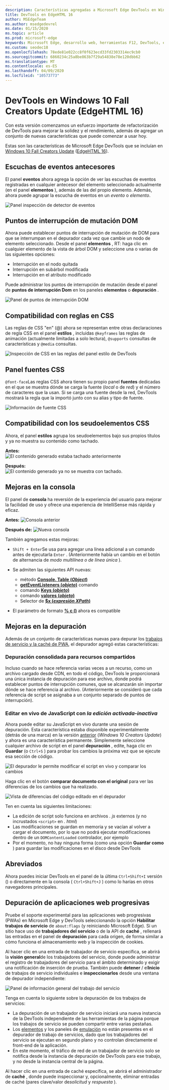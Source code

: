 ```yaml
---
description: Características agregadas a Microsoft Edge DevTools en Windows 10 Fall Creators Update (EdgeHTML 16)
title: DevTools en EdgeHTML 16
author: MSEdgeTeam
ms.author: msedgedevrel
ms.date: 01/15/2020
ms.topic: article
ms.prod: microsoft-edge
keywords: Microsoft Edge, desarrollo web, herramientas F12, DevTools, edgehtml 16
ms.custom: seodec18
ms.openlocfilehash: 78ede81e022cc8f0f623ecd33fd2303314ec9cb0
ms.sourcegitcommit: 6860234c25a8be863b7f29a54838e78e120dbb62
ms.translationtype: MT
ms.contentlocale: es-ES
ms.lasthandoff: 04/09/2020
ms.locfileid: "10573773"
---
```

# DevTools en Windows 10 Fall Creators Update (EdgeHTML 16)

Con esta versión comenzamos un esfuerzo importante de refactorización de DevTools para mejorar la solidez y el rendimiento, además de agregar un conjunto de nuevas características que puede comenzar a usar hoy. 

Estas son las características de Microsoft Edge DevTools que se incluían en [Windows 10 Fall Creators Update](/windows/uwp/whats-new/windows-10-build-16299) ([EdgeHTML 16](https://aka.ms/devguide_edgehtml_16)).

## Escuchas de eventos antecesores 

El panel **eventos** ahora agrega la opción de ver las escuchas de eventos registradas en cualquier antecesor del elemento seleccionado actualmente (en el panel **elementos** ), además de las del propio elemento. Además, ahora puede agrupar la escucha de eventos en un *evento* o *elemento*. 

![Panel inspección de detector de eventos](../media/elements_ancestor_events.png)

## Puntos de interrupción de mutación DOM

Ahora puede establecer puntos de interrupción de mutación de DOM para que se interrumpan en el depurador cada vez que cambie un nodo de elemento seleccionado. Desde el panel **elementos** , RT: haga clic en cualquier elemento de la vista de árbol DOM y seleccione una o varias de las siguientes opciones:

 - Interrupción en el nodo quitada
 - Interrupción en subárbol modificada
 - Interrupción en el atributo modificado

Puede administrar los puntos de interrupción de mutación desde el panel de **puntos de interrupción Dom** en los paneles **elementos** o **depuración** .

![Panel de puntos de interrupción DOM](../media/elements_dom_breakpoints.png)

## Compatibilidad con reglas en CSS

Las reglas de CSS "en" (@) ahora se representan entre otras declaraciones de regla CSS en el panel **estilos** , incluidas `@keyframes` las reglas de animación (actualmente limitadas a solo lectura), `@supports` consultas de características y `@media` consultas.

![Inspección de CSS en las reglas del panel estilo de DevTools](../media/elements_at_rules.png)

## Panel fuentes CSS

`@font-face`Las reglas CSS ahora tienen su propio panel **fuentes** dedicadas en el que se muestra dónde se carga la fuente (*local* o de *red*) y el número de caracteres que la usan. Si se carga una fuente desde la red, DevTools mostrará la regla que la importó junto con su alias y tipo de fuente.

![Información de fuente CSS](../media/elements_fonts.png)

## Compatibilidad con los seudoelementos CSS

Ahora, el panel **estilos** agrupa los seudoelementos bajo sus propios títulos y ya no muestra su contenido como tachado.

**Antes:**
<br>
![El contenido generado estaba tachado anteriormente](../media/gc_before.png)

**Después:**
<br>
![El contenido generado ya no se muestra con tachado.](../media/gc_after.png)

## Mejoras en la consola

El panel de **consola** ha reversión de la experiencia del usuario para mejorar la facilidad de uso y ofrece una experiencia de IntelliSense más rápida y eficaz.

**Antes:** 
![ Consola anterior](../media/console_old.png)

**Después de:** 
![ Nueva consola](../media/console_new.png)

También agregamos estas mejoras:

 -  `Shift + Enter`Se usa para agregar una línea adicional a un comando antes de ejecutarla `Enter` . (Anteriormente había un cambio en el botón de alternancia de *modo multilínea o de línea única* ).

 - Se admiten las siguientes API nuevas:
    - método [**Console. Table (***Object***)**](../console/console-api.md#organizing-log-output)
    - [**getEventListeners (***objeto***)**](../console/command-line.md#event-listeners) comando
    - comando [**Keys (***objeto***)**](../console/command-line.md#object-inspection)
    - comando [**valores (***objeto***)**](../console/command-line.md#object-inspection)
    - Selector de [**$x (***expresión XPath***)**](../console/command-line.md#dom-selectors)

 - El parámetro de formato [**% c ()**](../console/console-api.md#logging-custom-messages) ahora es compatible

## Mejoras en la depuración

Además de un conjunto de características nuevas para depurar los [trabajos de servicio y la caché de PWA](#progressive-web-app-debugging), el depurador agregó estas características:

### Depuración consolidada para recursos compartidos

Incluso cuando se hace referencia varias veces a un recurso, como un archivo cargado desde CDN, en todo el código, DevTools le proporcionará una única instancia de depuración para ese archivo, donde podrá establecer puntos de interrupción comunes, que se alcanzarán sin importar dónde se hace referencia al archivo. (Anteriormente se consideró que cada referencia de script se asignaba a un conjunto separado de puntos de interrupción).

### Editar en vivo de JavaScript con *la edición activada-inactiva*

Ahora puede editar su JavaScript en vivo durante una sesión de depuración. Esta característica estaba disponible experimentalmente (detrás de una marca) en la versión [anterior](https://blogs.windows.com/buildingapps/2017/04/05/windows-10-creators-update-creators-update-sdk-released/#MMhK2OdcrR12Vi6u.97) (*Windows 10 Creators Update*) y ahora es una característica permanente. Simplemente seleccione cualquier archivo de script en el panel **depuración** , edite, haga clic en **Guardar** (o `Ctrl+S` ) para probar los cambios la próxima vez que se ejecute esa sección de código. 

![El depurador le permite modificar el script en vivo y comparar los cambios](../media/debugger_edit_buttons.png) 

Haga clic en el botón **comparar documento con el original** para ver las diferencias de los cambios que ha realizado.

![Vista de diferencias del código editado en el depurador](../media/debugger_edit_code.png) 

Ten en cuenta las siguientes limitaciones:

- La edición de script solo funciona en archivos *. js* externos (y no incrustados `<script>` en *. html*)
- Las modificaciones se guardan en memoria y se vacían al volver a cargar el documento, por lo que no podrá ejecutar modificaciones dentro de un `DOMContentLoaded` controlador, por ejemplo
- Por el momento, no hay ninguna forma (como una opción **Guardar como** ) para guardar las modificaciones en el disco desde DevTools

## Abreviados

Ahora puedes iniciar DevTools en el panel de la última `Ctrl+Shift+I` versión () o directamente en la consola ( `Ctrl+Shift+J` ) como lo harías en otros navegadores principales.

## Depuración de aplicaciones web progresivas

Pruebe el soporte experimental para las aplicaciones web progresivas (PWAs) en Microsoft Edge y DevTools seleccionando la opción **Habilitar trabajos de servicio** de `about:flags` (y reiniciando Microsoft Edge). Si un sitio hace uso de **trabajadores del servicio** o de la API de **caché** , rellenará las entradas en el panel de **depuración** para cada origen, de forma similar a cómo funciona el almacenamiento web y la inspección de cookies.

Al hacer clic en una entrada de trabajador de servicio específica, se abrirá la **visión general**de los trabajadores del servicio, donde puede administrar el registro de trabajadores del servicio para el ámbito determinado y exigir una notificación de inserción de prueba. También puede **detener** / el**Inicio** de trabajos de servicio individuales e **inspeccionarlos** desde una ventana de depurador independiente:

![Panel de información general del trabajo del servicio](../media/debugger_sw_overview.png)

Tenga en cuenta lo siguiente sobre la depuración de los trabajos de servicios:

 - La depuración de un trabajador de servicio iniciará una nueva instancia de la DevTools independiente de las herramientas de la página porque los trabajos de servicio se pueden compartir entre varias pestañas. 
 - Los [elementos](../elements.md) y los paneles de [emulación](../emulation.md) no están presentes en el depurador de trabajo de servicios, dado que los trabajadores del servicio se ejecutan en segundo plano y no controlan directamente el front-end de la aplicación.
 - En este momento, el tráfico de red de un trabajador de servicio solo se notifica desde la instancia de depuración de DevTools para ese trabajo, y no desde la instancia central de la página.

Al hacer clic en una entrada de caché específica, se abrirá el administrador de **caché** , donde puede inspeccionar y, opcionalmente, eliminar entradas de caché (pares clave/valor de*solicitud* y *respuesta* ).